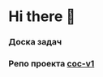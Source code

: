 # Hi there 👋

### Доска задач [](https://docs.github.com/github/writing-on-github/getting-started-with-writing-and-formatting-on-github/basic-writing-and-formatting-syntax)
### Репо проекта [coc-v1](https://github.com/zyryanov-and-co/coc-v1)
<!--

**Here are some ideas to get you started:**

🙋‍♀️ A short introduction - what is your organization all about?
🌈 Contribution guidelines - how can the community get involved?
👩‍💻 Useful resources - where can the community find your docs? Is there anything else the community should know?
🍿 Fun facts - what does your team eat for breakfast?
🧙 Remember, you can do mighty things with the power of [Markdown](https://docs.github.com/github/writing-on-github/getting-started-with-writing-and-formatting-on-github/basic-writing-and-formatting-syntax)
-->
